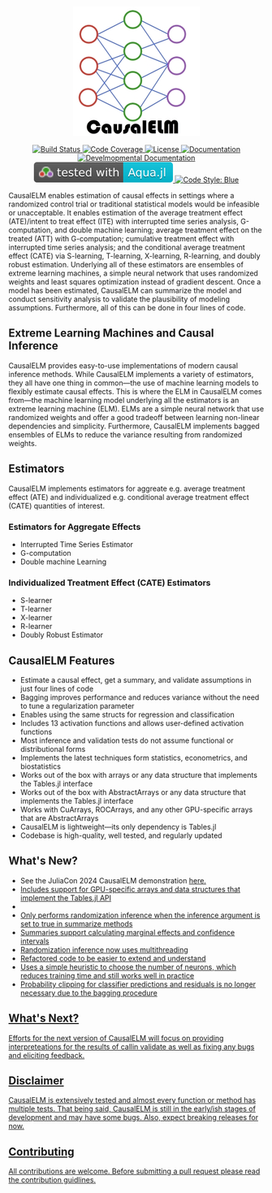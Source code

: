 <div align="center">
    <img src="https://github.com/dscolby/dscolby.github.io/blob/main/github_logo.jpg">
</div>

<p align="center">
    <a href="https://github.com/dscolby/CausalELM.jl/actions">
        <img src="https://github.com/dscolby/CausalELM.jl/actions/workflows/CI.yml/badge.svg?branch=main"
            alt="Build Status">
    </a>
    <a href="https://app.codecov.io/gh/dscolby/CausalELM.jl/tree/main/src">
        <img src="https://codecov.io/gh/dscolby/CausalELM.jl/graph/badge.svg"
         alt="Code Coverage">
    </a>
    <a href="https://opensource.org/licenses/MIT">
        <img src="https://img.shields.io/badge/License-MIT-yelllow"
            alt="License">
    </a>
    <a href="https://dscolby.github.io/CausalELM.jl/stable">
    <img src="https://img.shields.io/badge/docs-stable-blue.svg"
         alt="Documentation">
    </a>
    <a href="https://dscolby.github.io/CausalELM.jl/dev/">
        <img src="https://img.shields.io/badge/docs-dev-blue.svg"
             alt="Develmopmental Documentation">
    </a>
    <a href="https://github.com/JuliaTesting/Aqua.jl">
        <img src="https://raw.githubusercontent.com/JuliaTesting/Aqua.jl/master/badge.svg"
             alt="Aqua QA">
    </a>
    <a href="https://github.com/JuliaDiff/BlueStyle">
        <img src="https://img.shields.io/badge/code%20style-blue-4495d1.svg"
             alt="Code Style: Blue">
    </a>
</p>

<p>
CausalELM enables estimation of causal effects in settings where a randomized control trial 
or traditional statistical models would be infeasible or unacceptable. It enables estimation 
of the average treatment effect (ATE)/intent to treat effect (ITE) with interrupted time 
series analysis, G-computation, and double machine learning; average treatment effect on the 
treated (ATT) with G-computation; cumulative treatment effect with interrupted time series 
analysis; and the conditional average treatment effect (CATE) via S-learning, T-learning, 
X-learning, R-learning, and doubly robust estimation. Underlying all of these estimators are 
ensembles of extreme learning machines, a simple neural network that uses randomized weights 
and least squares optimization instead of gradient descent. Once a model has been estimated, 
CausalELM can summarize the model and conduct sensitivity analysis to validate the 
plausibility of modeling assumptions. Furthermore, all of this can be done in four lines of 
code.
</p>

<h2>Extreme Learning Machines and Causal Inference</h2>
<p>
CausalELM provides easy-to-use implementations of modern causal inference methods. While
CausalELM implements a variety of estimators, they all have one thing in common—the use of 
machine learning models to flexibly estimate causal effects. This is where the ELM in 
CausalELM comes from—the machine learning model underlying all the estimators is an extreme 
learning machine (ELM). ELMs are a simple neural network that use randomized weights and 
offer a good tradeoff between learning non-linear dependencies and simplicity. Furthermore, 
CausalELM implements bagged ensembles of ELMs to reduce the variance resulting from 
randomized weights.
</p>

<h2>Estimators</h2>
<p>
CausalELM implements estimators for aggreate e.g. average treatment effect (ATE) and 
individualized e.g. conditional average treatment effect (CATE) quantities of interest.
</p>

<h3>Estimators for Aggregate Effects</h3>
<ul>
    <li>Interrupted Time Series Estimator</li>
    <li>G-computation</li>
    <li>Double machine Learning</li>
</ul>

<h3>Individualized Treatment Effect (CATE) Estimators</h3>
<ul>
    <li>S-learner</li>
    <li>T-learner</li>
    <li>X-learner</li>
    <li>R-learner</li>
    <li>Doubly Robust Estimator</li>
</ul>

<h2>CausalELM Features</h2>
<ul>
  <li>Estimate a causal effect, get a summary, and validate assumptions in just four lines of code</li>
  <li>Bagging improves performance and reduces variance without the need to tune a regularization parameter</li>
  <li>Enables using the same structs for regression and classification</li>
  <li>Includes 13 activation functions and allows user-defined activation functions</li>
  <li>Most inference and validation tests do not assume functional or distributional forms</li>
  <li>Implements the latest techniques form statistics, econometrics, and biostatistics</li>
  <li>Works out of the box with arrays or any data structure that implements the Tables.jl interface</li>
  <li>Works out of the box with AbstractArrays or any data structure that implements the Tables.jl interface</li>
  <li>Works with CuArrays, ROCArrays, and any other GPU-specific arrays that are AbstractArrays</li>
  <li>CausalELM is lightweight—its only dependency is Tables.jl</li>
  <li>Codebase is high-quality, well tested, and regularly updated</li>
</ul>

<h2>What's New?</h2>
<ul>
  <li>See the JuliaCon 2024 CausalELM demonstration <a href="https://www.youtube.com/watch?v=hh_cyj8feu8&t=26s">here.
  <li>Includes support for GPU-specific arrays and data structures that implement the Tables.jl API<li>
  <li>Only performs randomization inference when the inference argument is set to true in summarize methods</li>
  <li>Summaries support calculating marginal effects and confidence intervals</li>
  <li>Randomization inference now uses multithreading</li>
  <li>Refactored code to be easier to extend and understand</li>
  <li>Uses a simple heuristic to choose the number of neurons, which reduces training time and still works well in practice</li>
  <li>Probability clipping for classifier predictions and residuals is no longer necessary due to the bagging procedure</li>
</ul>

<h2>What's Next?</h2>
<p>
Efforts for the next version of CausalELM will focus on providing interpreteations for the results of callin validate as well
as fixing any bugs and eliciting feedback.
</p>

<h2>Disclaimer</h2>
CausalELM is extensively tested and almost every function or method has multiple tests. That
being said, CausalELM is still in the early/ish stages of development and may have some 
bugs. Also, expect breaking releases for now.

<h2>Contributing</h2>
<p>
All contributions are welcome. Before submitting a pull request please read the  
<a href="https://dscolby.github.io/CausalELM.jl/stable/contributing/">contribution guidlines.
</p>
